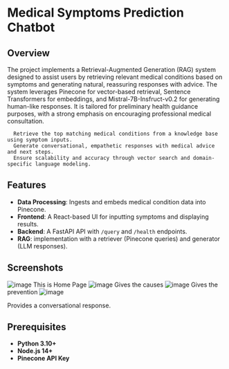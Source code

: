 # Medical Symptoms Prediction Chatbot

## Overview
The project implements a Retrieval-Augmented Generation (RAG) system designed to assist users by retrieving relevant medical conditions based on symptoms and generating natural, reassuring responses with advice. The system leverages Pinecone for vector-based retrieval, Sentence Transformers for embeddings, and Mistral-7B-Insfruct-v0.2 for generating human-like responses. It is tailored for preliminary health guidance purposes, with a strong emphasis on encouraging professional medical consultation. 

      Retrieve the top matching medical conditions from a knowledge base using symptom inputs. 
      Generate conversational, empathetic responses with medical advice and next steps. 
      Ensure scalability and accuracy through vector search and domain-specific language modeling. 
     

## Features
- **Data Processing**: Ingests and embeds medical condition data into Pinecone.
- **Frontend**: A React-based UI for inputting symptoms and displaying results.
- **Backend**: A FastAPI API with `/query` and `/health` endpoints.
- **RAG**: implementation with a retriever (Pinecone queries) and generator (LLM responses).
## Screenshots
![image](https://github.com/user-attachments/assets/f16a1667-38de-41d5-abcc-a5479dda46a0)
This is Home Page
![image](https://github.com/user-attachments/assets/3486fe6e-747a-4d51-8f63-6bac7968f4e8)
Gives the causes
![image](https://github.com/user-attachments/assets/03b0a186-fda4-4a20-a191-1ed80a48a480)
Gives the prevention
![image](https://github.com/user-attachments/assets/3c46b094-c705-40fd-9e6d-c85a2cd138a0)

Provides a conversational response.



## Prerequisites
- **Python 3.10+**
- **Node.js 14+**
- **Pinecone API Key** 

